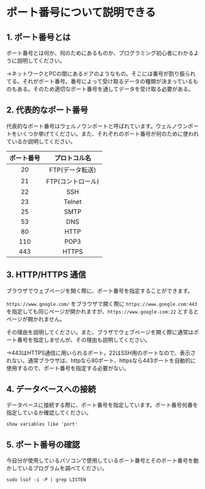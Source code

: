 # ポート番号について説明できる

## 1. ポート番号とは

ポート番号とは何か、何のためにあるものか、プログラミング初心者にわかるように説明してください。

→ネットワークとPCの間にあるドアのようなもの。そこには番号が割り振られてる。それがポート番号。番号によって受け取るデータの種類が決まっているものもある。そのため適切なポート番号を通してデータを受け取る必要がある。

## 2. 代表的なポート番号

代表的なポート番号はウェルノウンポートと呼ばれています。ウェルノウンポートをいくつか挙げてください。また、それぞれのポート番号が何のために使われているか説明してください。

|ポート番号|プロトコル名|
|:---:|:---:|
|20|FTP(データ転送)|
|21|FTP(コントロール)|
|22|SSH|
|23|Telnet|
|25|SMTP|
|53|DNS|
|80|HTTP|
|110|POP3|
|443|HTTPS|

## 3. HTTP/HTTPS 通信

ブラウザでウェブページを開く際に、ポート番号を指定することができます。

`https://www.google.com/` をブラウザで開く際に `https://www.google.com:443` を指定しても同じページが開かれますが、`https://www.google.com:22` とするとページが開かれません。

その理由を説明してください。また、ブラザでウェブページを開く際に通常はポート番号を指定しませんが、その理由も説明してください。

→443はHTTPS通信に用いられるポート。22はSSH用のポートなので、表示されない。通常ブラウザは、httpなら80ポート、httpsなら443ポートを自動的に使用するので、ポート番号を指定する必要がない。

## 4. データベースへの接続

データベースに接続する際に、ポート番号を指定しています。ポート番号何番を指定しているか確認してください。

```mysql
show variables like 'port'
```

## 5. ポート番号の確認

今自分が使用しているパソコンで使用しているポート番号とそのポート番号を動かしているプログラムを調べてください。

```shell
sudo lsof -i -P | grep LISTEN
```
